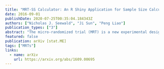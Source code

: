 ```yaml
---
title: "MRT-SS Calculator: An R Shiny Application for Sample Size Calculation in Micro-Randomized Trials"
date: 2016-09-01
publishDate: 2020-07-25T00:35:04.184343Z
authors: ["Nicholas J. Seewald", "Ji Sun", "Peng Liao"]
publication_types: ["3"]
abstract: "The micro-randomized trial (MRT) is a new experimental design which allows for the investigation of the proximal effects of a ``just-in-time'' treatment, often provided via a mobile device as part of a mobile health intervention. As with a traditional randomized controlled trial, computing the minimum required sample size to achieve a desired power is a crucial step in designing an MRT. We present MRT-SS Calculator, an online sample-size calculator for micro-randomized trials, built with R Shiny. MRT-SS Calculator requires specification of time-varying patterns for the proximal treatment effect and expected treatment availability. We illustrate the implementation of MRTSS Calculator using a mobile health trial, HeartSteps. The application can be accessed from https://pengliao.shinyapps.io/mrt-calculator."
featured: false
publication: arXiv [stat.ME]
tags: ["MRTs"]
links:
  - name: arXiv
    url: https://arxiv.org/abs/1609.00695
---
```

